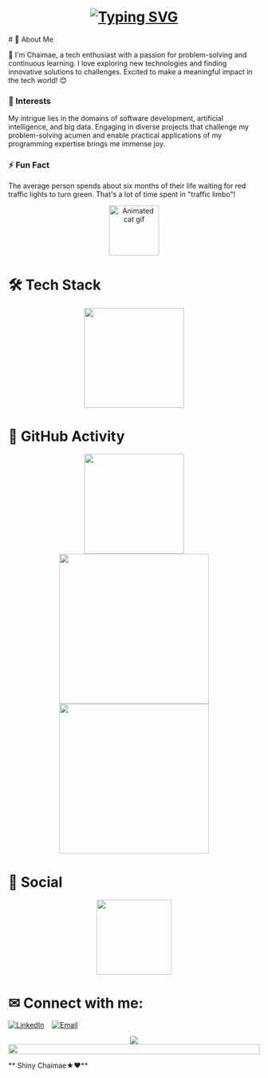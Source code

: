 <h1 align = "center">
<a href="https://git.io/typing-svg"><img src="https://readme-typing-svg.herokuapp.com?font=Fira+Code&size=75&duration=1500&pause=600&color=0CE82B&background=000000EE&center=true&vCenter=true&multiline=true&width=1920&height=384&lines=Hello+there!;My+name+is+Chaimae%2C+(Shiny);Welcome+to+my+README" alt="Typing SVG" /></a>
</h1>
# 👋 About Me

👋 I'm Chaimae, a tech enthusiast with a passion for problem-solving and continuous learning. I love exploring new technologies and finding innovative solutions to challenges. Excited to make a meaningful impact in the tech world! 😊

### 🌱 Interests

My intrigue lies in the domains of software development, artificial intelligence, and big data. Engaging in diverse projects that challenge my problem-solving acumen and enable practical applications of my programming expertise brings me immense joy. 

### ⚡ Fun Fact

The average person spends about six months of their life waiting for red traffic lights to turn green. That's a lot of time spent in "traffic limbo"!



<!--🐱CAT-->
<p align="center">
<img src="https://media.giphy.com/media/WUlplcMpOCEmTGBtBW/giphy.gif" width="100" alt="Animated cat gif">


# 🛠 Tech Stack
<div align="center">
    <img height="200px" src="https://github-readme-stats-api.vercel.app/api/top-langs/?username=ChaimaeBinjach&theme=gruvbox_light&layout=compact"/>
</div>

# 🔭 GitHub Activity

<div align="center">
    <img height="200px" src="https://github-readme-streak-stats.herokuapp.com/?user=ChaimaeBinjach"/>
</div>

<div align="center">
    <img height="300px" src="https://activity-graph.herokuapp.com/graph?username=ChaimaeBinjach&theme=github"/>
</div>

<div align="center">
    <img height="300px" src="https://metrics.lecoq.io/ChaimaeBinjach?template=classic&config.timezone=Europe%2FParis"/>
</div>



# 🌱 Social

<div align="center">
    <img height="150px" src="https://github-profile-trophy.vercel.app/?username=ChaimaeBinjach&&title=MultiLanguage,Repositories,Commits&column=3&margin-w=30&margin-h=15"/>
</div>

# ✉ Connect with me:
[![LinkedIn](https://img.shields.io/badge/-LinkedIn-0077B5?style=flat-square&logo=LinkedIn&logoColor=white)](https://www.linkedin.com/in/chaimae-binjach-89a9b3253/)
&nbsp;&nbsp;
[![Email](https://img.shields.io/badge/-Email-D14836?style=flat-square&logo=Gmail&logoColor=white)](mailto:binjachchaimaa@gmail.com)





<p align="center">
<img src="https://raw.githubusercontent.com/trinib/trinib/a5f17399d881c5651a89bfe4a621014b08346cf0/images/marquee2.svg">

<!--📏LINE-->
<img src="https://i.imgur.com/dBaSKWF.gif" height="20" width="100%">

** Shiny Chaimae★❤️**





